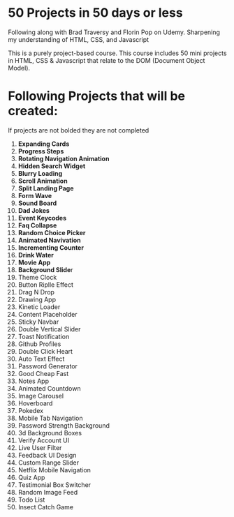 # 50 Projects in 50 days or less

<p>Following along with Brad Traversy and Florin Pop on Udemy. Sharpening my understanding of HTML, CSS, and Javascript</p>
<p>This is a purely project-based course. This course includes 50 mini projects in HTML, CSS & Javascript that relate to the DOM (Document Object Model).

# Following Projects that will be created:

<p>If projects are not bolded they are not completed</p>
<ol>
  <li><b>Expanding Cards</b></li>
  <li><b>Progress Steps</b></li>
  <li><b>Rotating Navigation Animation</b></li>
  <li><b>Hidden Search Widget</b></li>
  <li><b>Blurry Loading</b></li>
  <li><b>Scroll Animation</b></li>
  <li><b>Split Landing Page</b></li>
  <li><b>Form Wave</b></li>
  <li><b>Sound Board</b></li>
  <li><b>Dad Jokes</b></li>
  <li><b>Event Keycodes</b></li>
  <li><b>Faq Collapse</b></li>
  <li><b>Random Choice Picker</b></li>
  <li><b>Animated Navivation</b></li>
  <li><b>Incrementing Counter</b></li>
  <li><b>Drink Water</b></li>
  <li><b>Movie App</b></li>
  <li><b>Background Slide</b>r</li>
  <li>Theme Clock</li>
  <li>Button Riplle Effect</li>
  <li>Drag N Drop</li>
  <li>Drawing App</li>
  <li>Kinetic Loader</li>
  <li>Content Placeholder</li>
  <li>Sticky Navbar</li>
  <li>Double Vertical Slider</li>
  <li>Toast Notification</li>
  <li>Github Profiles</li>
  <li>Double Click Heart</li>
  <li>Auto Text Effect</li>
  <li>Password Generator</li>
  <li>Good Cheap Fast</li>
  <li>Notes App</li>
  <li>Animated Countdown</li>
  <li>Image Carousel</li>
  <li>Hoverboard</li>
  <li>Pokedex</li>
  <li>Mobile Tab Navigation</li>
  <li>Password Strength Background</li>
  <li>3d Background Boxes</li>
  <li>Verify Account UI</li>
  <li>Live User Filter</li>
  <li>Feedback UI Design</li>
  <li>Custom Range Slider</li>
  <li>Netflix Mobile Navigation</li>
  <li>Quiz App</li>
  <li>Testimonial Box Switcher</li>
  <li>Random Image Feed</li> 
  <li>Todo List</li> 
  <li>Insect Catch Game</li> 
</ol>
